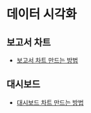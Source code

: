 # 데이터 시각화

## 보고서 차트

 - [보고서 차트 만드는 방법](https://trailhead.salesforce.com/ko/content/learn/projects/create-reports-and-dashboards-for-sales-and-marketing-managers/visualize-your-data-with-conditional-highlighting-report-charts-and-dashboards?trailmix_creator_id=strailhead&trailmix_slug=prepare-for-your-salesforce-administrator-credential)

## 대시보드

 - [대시보드 차트 만드는 방법](https://trailhead.salesforce.com/ko/content/learn/projects/create-reports-and-dashboards-for-sales-and-marketing-managers/visualize-your-data-with-conditional-highlighting-report-charts-and-dashboards?trailmix_creator_id=strailhead&trailmix_slug=prepare-for-your-salesforce-administrator-credential)

